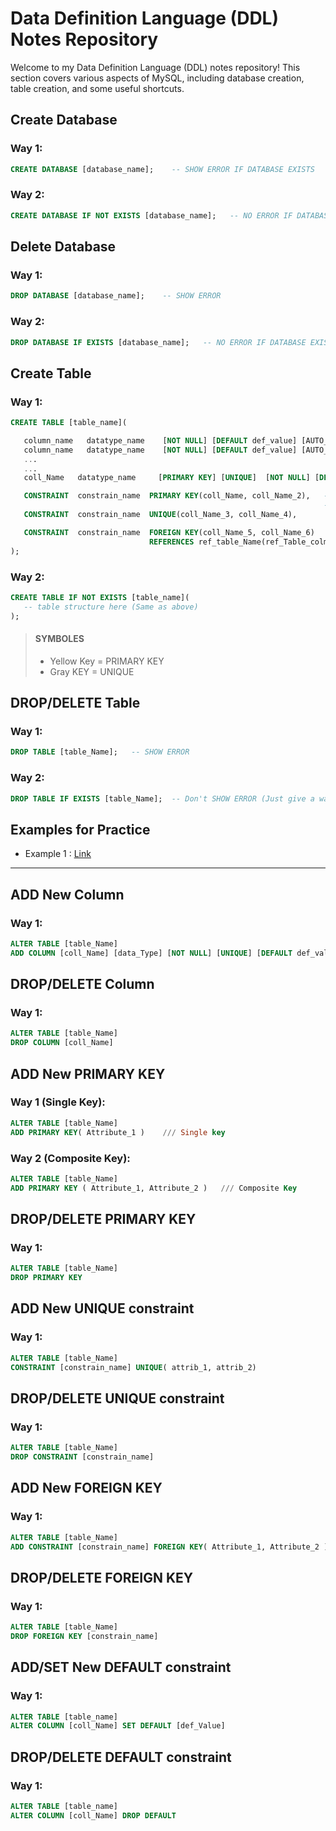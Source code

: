 # Data Definition Language (DDL) Notes Repository

Welcome to my Data Definition Language (DDL) notes repository! This section covers various aspects of MySQL, including database creation, table creation, and some useful shortcuts.

## Create Database

### Way 1:
```sql
CREATE DATABASE [database_name];    -- SHOW ERROR IF DATABASE EXISTS
```
### Way 2:
```sql
CREATE DATABASE IF NOT EXISTS [database_name];   -- NO ERROR IF DATABASE EXISTS
```


## Delete Database

### Way 1:
```sql
DROP DATABASE [database_name];    -- SHOW ERROR
```
### Way 2:
```sql
DROP DATABASE IF EXISTS [database_name];   -- NO ERROR IF DATABASE EXISTS
```


## Create Table

### Way 1:
```sql
CREATE TABLE [table_name](

   column_name   datatype_name    [NOT NULL] [DEFAULT def_value] [AUTO_INCREMENT],
   column_name   datatype_name    [NOT NULL] [DEFAULT def_value] [AUTO_INCREMENT],
   ...
   ...
   coll_Name   datatype_name     [PRIMARY KEY] [UNIQUE]  [NOT NULL] [DEFAULT def_Value] [AUTO_INCREMENT],

   CONSTRAINT  constrain_name  PRIMARY KEY(coll_Name, coll_Name_2),   -- No Space btwn ->  KEY()
                                                                      -- Declare primary key side to the datatype name is a bad practice
   CONSTRAINT  constrain_name  UNIQUE(coll_Name_3, coll_Name_4),      

   CONSTRAINT  constrain_name  FOREIGN KEY(coll_Name_5, coll_Name_6)
                               REFERENCES ref_table_Name(ref_Table_colm_Name, ref_Table_colm_Name_2)   -- No comma no semicolon in the last line
);
```

### Way 2:
```sql
CREATE TABLE IF NOT EXISTS [table_name](
   -- table structure here (Same as above)
);
```

> #### SYMBOLES 
>
> - Yellow Key = PRIMARY KEY
> - Gray   KEY = UNIQUE


## DROP/DELETE Table

### Way 1:
```sql
DROP TABLE [table_Name];   -- SHOW ERROR
```

### Way 2:
```sql
DROP TABLE IF EXISTS [table_Name];  -- Don't SHOW ERROR (Just give a warning)
```

## Examples for Practice
- Example 1 : [Link](https://github.com/TashinParvez/MySQL_From_Zero/tree/master/Data%20Definition%20Language%20(DDL)/Practice/Example%201)

---------------------------------------------------------------------------------------------------------------------------------------------------------------------------------------


## ADD New Column

### Way 1:
```sql
ALTER TABLE [table_Name]
ADD COLUMN [coll_Name] [data_Type] [NOT NULL] [UNIQUE] [DEFAULT def_value] [PRIMARY KEY] [AUTO_INCREMENT]
```


## DROP/DELETE Column

### Way 1:
```sql
ALTER TABLE [table_Name]
DROP COLUMN [coll_Name]
```



## ADD New PRIMARY KEY

### Way 1 (Single Key):
```sql
ALTER TABLE [table_Name]
ADD PRIMARY KEY( Attribute_1 )    /// Single key 
```

### Way 2 (Composite Key):
```sql
ALTER TABLE [table_Name]
ADD PRIMARY KEY ( Attribute_1, Attribute_2 )   /// Composite Key
```

## DROP/DELETE PRIMARY KEY

### Way 1:
```sql
ALTER TABLE [table_Name]
DROP PRIMARY KEY
```



## ADD New UNIQUE constraint

### Way 1:
```sql
ALTER TABLE [table_Name]
CONSTRAINT [constrain_name] UNIQUE( attrib_1, attrib_2) 
```

## DROP/DELETE UNIQUE constraint

### Way 1:
```sql
ALTER TABLE [table_Name]
DROP CONSTRAINT [constrain_name] 
```



## ADD New FOREIGN KEY

### Way 1:
```sql
ALTER TABLE [table_Name]
ADD CONSTRAINT [constrain_name] FOREIGN KEY( Attribute_1, Attribute_2 )  REFERENCES [ref_table_Name](ref_Table_colm_Name, ref_Table_colm_Name_2) 
```

## DROP/DELETE FOREIGN KEY  

### Way 1:
```sql
ALTER TABLE [table_Name]
DROP FOREIGN KEY [constrain_name]
```



## ADD/SET New DEFAULT constraint

### Way 1:
```sql
ALTER TABLE [table_name]
ALTER COLUMN [coll_Name] SET DEFAULT [def_Value] 
```

## DROP/DELETE DEFAULT constraint

### Way 1:
```sql
ALTER TABLE [table_name]
ALTER COLUMN [coll_Name] DROP DEFAULT
```





